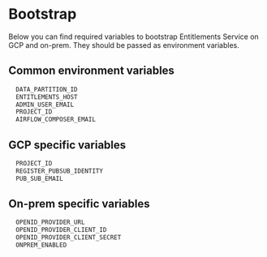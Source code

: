 # Bootstrap

Below you can find required variables to bootstrap Entitlements Service on GCP and on-prem. They should be passed as environment variables.

## Common environment variables

```bash
  DATA_PARTITION_ID
  ENTITLEMENTS_HOST
  ADMIN_USER_EMAIL
  PROJECT_ID
  AIRFLOW_COMPOSER_EMAIL
```
## GCP specific variables

```bash
  PROJECT_ID
  REGISTER_PUBSUB_IDENTITY
  PUB_SUB_EMAIL
```

## On-prem specific variables

```bash
  OPENID_PROVIDER_URL
  OPENID_PROVIDER_CLIENT_ID
  OPENID_PROVIDER_CLIENT_SECRET
  ONPREM_ENABLED
```
